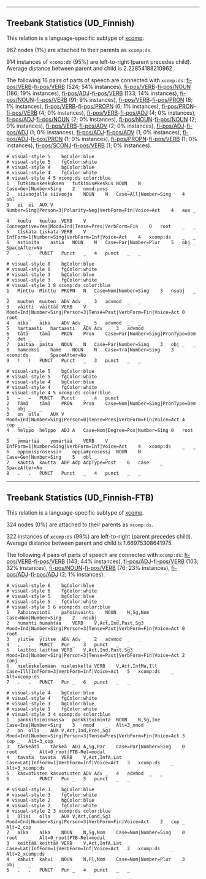 

--------------------------------------------------------------------------------

## Treebank Statistics (UD_Finnish)

This relation is a language-specific subtype of [xcomp]().

967 nodes (1%) are attached to their parents as `xcomp:ds`.

914 instances of `xcomp:ds` (95%) are left-to-right (parent precedes child).
Average distance between parent and child is 2.22854188210962.

The following 16 pairs of parts of speech are connected with `xcomp:ds`: [fi-pos/VERB]()-[fi-pos/VERB]() (524; 54% instances), [fi-pos/VERB]()-[fi-pos/NOUN]() (186; 19% instances), [fi-pos/ADJ]()-[fi-pos/VERB]() (133; 14% instances), [fi-pos/NOUN]()-[fi-pos/VERB]() (91; 9% instances), [fi-pos/VERB]()-[fi-pos/PRON]() (8; 1% instances), [fi-pos/VERB]()-[fi-pos/PROPN]() (6; 1% instances), [fi-pos/PRON]()-[fi-pos/VERB]() (4; 0% instances), [fi-pos/VERB]()-[fi-pos/ADJ]() (4; 0% instances), [fi-pos/ADJ]()-[fi-pos/NOUN]() (2; 0% instances), [fi-pos/NOUN]()-[fi-pos/NOUN]() (2; 0% instances), [fi-pos/VERB]()-[fi-pos/ADV]() (2; 0% instances), [fi-pos/ADJ]()-[fi-pos/ADJ]() (1; 0% instances), [fi-pos/ADJ]()-[fi-pos/ADV]() (1; 0% instances), [fi-pos/ADJ]()-[fi-pos/PRON]() (1; 0% instances), [fi-pos/PROPN]()-[fi-pos/VERB]() (1; 0% instances), [fi-pos/SCONJ]()-[fi-pos/VERB]() (1; 0% instances).


~~~ conllu
# visual-style 5	bgColor:blue
# visual-style 5	fgColor:white
# visual-style 4	bgColor:blue
# visual-style 4	fgColor:white
# visual-style 4 5 xcomp:ds	color:blue
1	Tutkimuskeskuksen	tutkimus#keskus	NOUN	N	Case=Gen|Number=Sing	2	nmod:poss	_	_
2	siivoojalle	siivooja	NOUN	N	Case=All|Number=Sing	4	obl	_	_
3	ei	ei	AUX	V	Number=Sing|Person=3|Polarity=Neg|VerbForm=Fin|Voice=Act	4	aux	_	_
4	kuulu	kuulua	VERB	V	Connegative=Yes|Mood=Ind|Tense=Pres|VerbForm=Fin	0	root	_	_
5	tiskata	tiskata	VERB	V	InfForm=1|Number=Sing|VerbForm=Inf|Voice=Act	4	xcomp:ds	_	_
6	astioita	astia	NOUN	N	Case=Par|Number=Plur	5	obj	_	SpaceAfter=No
7	.	.	PUNCT	Punct	_	4	punct	_	_

~~~


~~~ conllu
# visual-style 8	bgColor:blue
# visual-style 8	fgColor:white
# visual-style 3	bgColor:blue
# visual-style 3	fgColor:white
# visual-style 3 8 xcomp:ds	color:blue
1	Minttu	Minttu	PROPN	N	Case=Nom|Number=Sing	3	nsubj	_	_
2	muuten	muuten	ADV	Adv	_	3	advmod	_	_
3	väitti	väittää	VERB	V	Mood=Ind|Number=Sing|Person=3|Tense=Past|VerbForm=Fin|Voice=Act	0	root	_	_
4	aika	aika	ADV	Adv	_	5	advmod	_	_
5	hartaasti	hartaasti	ADV	Adv	_	3	advmod	_	_
6	tätä	tämä	PRON	Pron	Case=Par|Number=Sing|PronType=Dem	7	det	_	_
7	paitaa	paita	NOUN	N	Case=Par|Number=Sing	3	obj	_	_
8	hameeksi	hame	NOUN	N	Case=Tra|Number=Sing	3	xcomp:ds	_	SpaceAfter=No
9	!	!	PUNCT	Punct	_	3	punct	_	_

~~~


~~~ conllu
# visual-style 5	bgColor:blue
# visual-style 5	fgColor:white
# visual-style 4	bgColor:blue
# visual-style 4	fgColor:white
# visual-style 4 5 xcomp:ds	color:blue
1	−	−	PUNCT	Punct	_	4	punct	_	_
2	Tämä	tämä	PRON	Pron	Case=Nom|Number=Sing|PronType=Dem	5	obj	_	_
3	on	olla	AUX	V	Mood=Ind|Number=Sing|Person=0|Tense=Pres|VerbForm=Fin|Voice=Act	4	cop	_	_
4	helppo	helppo	ADJ	A	Case=Nom|Degree=Pos|Number=Sing	0	root	_	_
5	ymmärtää	ymmärtää	VERB	V	InfForm=1|Number=Sing|VerbForm=Inf|Voice=Act	4	xcomp:ds	_	_
6	oppimisprosessin	oppia#prosessi	NOUN	N	Case=Gen|Number=Sing	5	obl	_	_
7	kautta	kautta	ADP	Adp	AdpType=Post	6	case	_	SpaceAfter=No
8	.	.	PUNCT	Punct	_	4	punct	_	_

~~~




--------------------------------------------------------------------------------

## Treebank Statistics (UD_Finnish-FTB)

This relation is a language-specific subtype of [xcomp]().

324 nodes (0%) are attached to their parents as `xcomp:ds`.

322 instances of `xcomp:ds` (99%) are left-to-right (parent precedes child).
Average distance between parent and child is 1.66975308641975.

The following 4 pairs of parts of speech are connected with `xcomp:ds`: [fi-pos/VERB]()-[fi-pos/VERB]() (143; 44% instances), [fi-pos/ADJ]()-[fi-pos/VERB]() (103; 32% instances), [fi-pos/NOUN]()-[fi-pos/VERB]() (76; 23% instances), [fi-pos/ADJ]()-[fi-pos/ADJ]() (2; 1% instances).


~~~ conllu
# visual-style 6	bgColor:blue
# visual-style 6	fgColor:white
# visual-style 5	bgColor:blue
# visual-style 5	fgColor:white
# visual-style 5 6 xcomp:ds	color:blue
1	Pahoinvointi	pahoinvointi	NOUN	N,Sg,Nom	Case=Nom|Number=Sing	2	nsubj	_	_
2	humahti	humahtaa	VERB	V,Act,Ind,Past,Sg3	Mood=Ind|Number=Sing|Person=3|Tense=Past|VerbForm=Fin|Voice=Act	0	root	_	_
3	ylitse	ylitse	ADV	Adv	_	2	advmod	_	_
4	,	,	PUNCT	Pun	_	3	punct	_	_
5	laittoi	laittaa	VERB	V,Act,Ind,Past,Sg3	Mood=Ind|Number=Sing|Person=3|Tense=Past|VerbForm=Fin|Voice=Act	2	conj	_	_
6	nieleskelemään	nieleskellä	VERB	V,Act,InfMa,Ill	Case=Ill|InfForm=3|VerbForm=Inf|Voice=Act	5	xcomp:ds	_	Alt=xcomp:ds
7	.	.	PUNCT	Pun	_	6	punct	_	_

~~~


~~~ conllu
# visual-style 4	bgColor:blue
# visual-style 4	fgColor:white
# visual-style 3	bgColor:blue
# visual-style 3	fgColor:white
# visual-style 3 4 xcomp:ds	color:blue
1	pankkitoiminnassa	pankkitoiminta	NOUN	N,Sg,Ine	Case=Ine|Number=Sing	3	nmod	_	Alt=3_nmod
2	on	olla	AUX	V,Act,Ind,Pres,Sg3	Mood=Ind|Number=Sing|Person=3|Tense=Pres|VerbForm=Fin|Voice=Act	3	cop	_	Alt=3_cop
3	tärkeätä	tärkeä	ADJ	A,Sg,Par	Case=Par|Number=Sing	0	root	_	Alt=0_root|FTB-Rel=modal
4	tavata	tavata	VERB	V,Act,InfA,Lat	Case=Lat|InfForm=1|VerbForm=Inf|Voice=Act	3	xcomp:ds	_	Alt=3_xcomp:ds
5	kasvotusten	kasvotusten	ADV	Adv	_	4	advmod	_	_
6	.	.	PUNCT	Pun	_	5	punct	_	_

~~~


~~~ conllu
# visual-style 3	bgColor:blue
# visual-style 3	fgColor:white
# visual-style 2	bgColor:blue
# visual-style 2	fgColor:white
# visual-style 2 3 xcomp:ds	color:blue
1	Olisi	olla	AUX	V,Act,Cond,Sg3	Mood=Cnd|Number=Sing|Person=3|VerbForm=Fin|Voice=Act	2	cop	_	Alt=2_cop
2	aika	aika	NOUN	N,Sg,Nom	Case=Nom|Number=Sing	0	root	_	Alt=0_root|FTB-Rel=modal
3	keittää	keittää	VERB	V,Act,InfA,Lat	Case=Lat|InfForm=1|VerbForm=Inf|Voice=Act	2	xcomp:ds	_	Alt=2_xcomp:ds
4	kahvit	kahvi	NOUN	N,Pl,Nom	Case=Nom|Number=Plur	3	obj	_	_
5	.	.	PUNCT	Pun	_	4	punct	_	_

~~~



